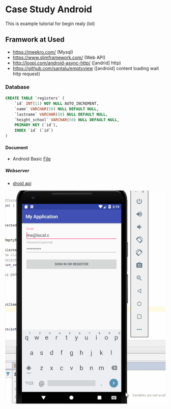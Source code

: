 # Case Study Android
This is example tutorial for begin realy (lol)

## Framwork at Used

* https://meekro.com/ (Mysql)
* https://www.slimframework.com/ (Web API)
* http://loopj.com/android-async-http/ ([andrid] http)
* https://github.com/santalu/emptyview ([android] content loading wait http request)

### Database

```sql
CREATE TABLE `registers` (
	`id` INT(11) NOT NULL AUTO_INCREMENT,
	`name` VARCHAR(50) NULL DEFAULT NULL,
	`lastname` VARCHAR(50) NULL DEFAULT NULL,
	`height_school` VARCHAR(50) NULL DEFAULT NULL,
	PRIMARY KEY (`id`),
	INDEX `id` (`id`)
)
```

#### Document

* Android Basic [File](https://github.com/wuttipongT/case-study-android/blob/master/Android%20Basic.pptx)

##### Webserver

* [droid api](https://github.com/wuttipongT/droid-api)

<p align="center">
  <img alt="VS Code in action" src="https://github.com/wuttipongT/case-study-android/blob/master/study.gif">
</p>
